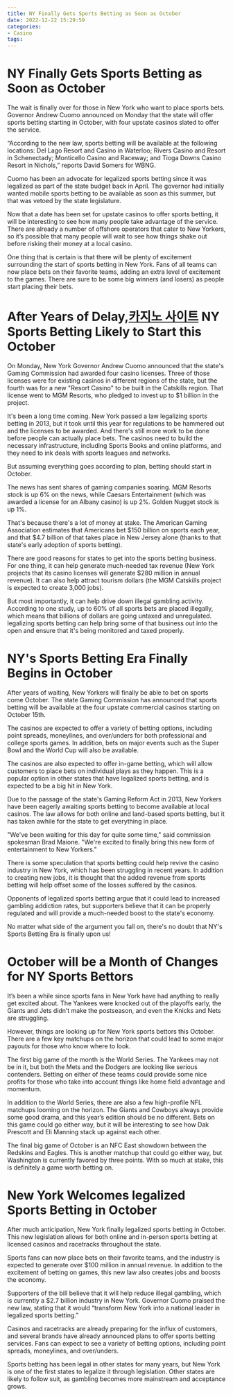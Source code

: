 ```yaml
---
title: NY Finally Gets Sports Betting as Soon as October
date: 2022-12-22 15:29:59
categories:
- Casino
tags:
---
```



#  NY Finally Gets Sports Betting as Soon as October

The wait is finally over for those in New York who want to place sports bets. Governor Andrew Cuomo announced on Monday that the state will offer sports betting starting in October, with four upstate casinos slated to offer the service.

“According to the new law, sports betting will be available at the following locations: Del Lago Resort and Casino in Waterloo; Rivers Casino and Resort in Schenectady; Monticello Casino and Raceway; and Tioga Downs Casino Resort in Nichols,” reports David Somers for WBNG.

Cuomo has been an advocate for legalized sports betting since it was legalized as part of the state budget back in April. The governor had initially wanted mobile sports betting to be available as soon as this summer, but that was vetoed by the state legislature.

Now that a date has been set for upstate casinos to offer sports betting, it will be interesting to see how many people take advantage of the service. There are already a number of offshore operators that cater to New Yorkers, so it’s possible that many people will wait to see how things shake out before risking their money at a local casino.

One thing that is certain is that there will be plenty of excitement surrounding the start of sports betting in New York. Fans of all teams can now place bets on their favorite teams, adding an extra level of excitement to the games. There are sure to be some big winners (and losers) as people start placing their bets.

#  After Years of Delay,[카지노 사이트](https://choegocasino.com/) NY Sports Betting Likely to Start this October

On Monday, New York Governor Andrew Cuomo announced that the state's Gaming Commission had awarded four casino licenses. Three of those licenses were for existing casinos in different regions of the state, but the fourth was for a new "Resort Casino" to be built in the Catskills region. That license went to MGM Resorts, who pledged to invest up to $1 billion in the project.

It's been a long time coming. New York passed a law legalizing sports betting in 2013, but it took until this year for regulations to be hammered out and the licenses to be awarded. And there's still more work to be done before people can actually place bets. The casinos need to build the necessary infrastructure, including Sports Books and online platforms, and they need to ink deals with sports leagues and networks.

But assuming everything goes according to plan, betting should start in October.

The news has sent shares of gaming companies soaring. MGM Resorts stock is up 6% on the news, while Caesars Entertainment (which was awarded a license for an Albany casino) is up 2%. Golden Nugget stock is up 1%.

That's because there's a lot of money at stake. The American Gaming Association estimates that Americans bet $150 billion on sports each year, and that $4.7 billion of that takes place in New Jersey alone (thanks to that state's early adoption of sports betting).

There are good reasons for states to get into the sports betting business. For one thing, it can help generate much-needed tax revenue (New York projects that its casino licenses will generate $280 million in annual revenue). It can also help attract tourism dollars (the MGM Catskills project is expected to create 3,000 jobs).

But most importantly, it can help drive down illegal gambling activity. According to one study, up to 60% of all sports bets are placed illegally, which means that billions of dollars are going untaxed and unregulated. legalizing sports betting can help bring some of that business out into the open and ensure that it's being monitored and taxed properly.

#  NY's Sports Betting Era Finally Begins in October

After years of waiting, New Yorkers will finally be able to bet on sports come October. The state Gaming Commission has announced that sports betting will be available at the four upstate commercial casinos starting on October 15th.

The casinos are expected to offer a variety of betting options, including point spreads, moneylines, and over/unders for both professional and college sports games. In addition, bets on major events such as the Super Bowl and the World Cup will also be available.

The casinos are also expected to offer in-game betting, which will allow customers to place bets on individual plays as they happen. This is a popular option in other states that have legalized sports betting, and is expected to be a big hit in New York.

Due to the passage of the state's Gaming Reform Act in 2013, New Yorkers have been eagerly awaiting sports betting to become available at local casinos. The law allows for both online and land-based sports betting, but it has taken awhile for the state to get everything in place.

"We've been waiting for this day for quite some time," said commission spokesman Brad Maione. "We're excited to finally bring this new form of entertainment to New Yorkers."

There is some speculation that sports betting could help revive the casino industry in New York, which has been struggling in recent years. In addition to creating new jobs, it is thought that the added revenue from sports betting will help offset some of the losses suffered by the casinos.

Opponents of legalized sports betting argue that it could lead to increased gambling addiction rates, but supporters believe that it can be properly regulated and will provide a much-needed boost to the state's economy.

No matter what side of the argument you fall on, there's no doubt that NY's Sports Betting Era is finally upon us!

#  October will be a Month of Changes for NY Sports Bettors

It’s been a while since sports fans in New York have had anything to really get excited about. The Yankees were knocked out of the playoffs early, the Giants and Jets didn’t make the postseason, and even the Knicks and Nets are struggling.

However, things are looking up for New York sports bettors this October. There are a few key matchups on the horizon that could lead to some major payouts for those who know where to look.

The first big game of the month is the World Series. The Yankees may not be in it, but both the Mets and the Dodgers are looking like serious contenders. Betting on either of these teams could provide some nice profits for those who take into account things like home field advantage and momentum.

In addition to the World Series, there are also a few high-profile NFL matchups looming on the horizon. The Giants and Cowboys always provide some good drama, and this year’s edition should be no different. Bets on this game could go either way, but it will be interesting to see how Dak Prescott and Eli Manning stack up against each other.

The final big game of October is an NFC East showdown between the Redskins and Eagles. This is another matchup that could go either way, but Washington is currently favored by three points. With so much at stake, this is definitely a game worth betting on.

#  New York Welcomes legalized Sports Betting in October

After much anticipation, New York finally legalized sports betting in October. This new legislation allows for both online and in-person sports betting at licensed casinos and racetracks throughout the state.

Sports fans can now place bets on their favorite teams, and the industry is expected to generate over $100 million in annual revenue. In addition to the excitement of betting on games, this new law also creates jobs and boosts the economy.

Supporters of the bill believe that it will help reduce illegal gambling, which is currently a $2.7 billion industry in New York. Governor Cuomo praised the new law, stating that it would “transform New York into a national leader in legalized sports betting.”

Casinos and racetracks are already preparing for the influx of customers, and several brands have already announced plans to offer sports betting services. Fans can expect to see a variety of betting options, including point spreads, moneylines, and over/unders.

Sports betting has been legal in other states for many years, but New York is one of the first states to legalize it through legislation. Other states are likely to follow suit, as gambling becomes more mainstream and acceptance grows.